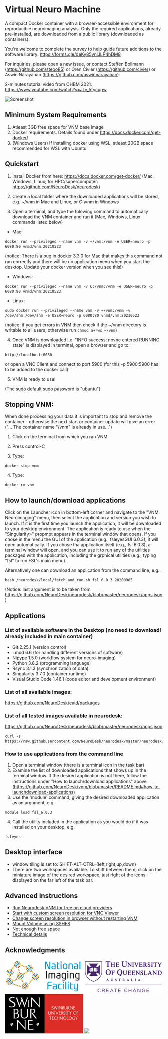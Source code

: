 # Virtual Neuro Machine

A compact Docker container with a browser-accessible environment for reproducible neuroimaging analysis. Only the required applications, already pre-installed, are downloaded from a public library (downloaded as containers).

You're welcome to complete the survey to help guide future additions to the software library: https://forms.gle/deKy85yniJLP4hDM8

For inquiries, please open a new issue, or contact Steffen Bollmann (https://github.com/stebo85) or Oren Civier (https://github.com/civier) or Aswin Narayanan (https://github.com/aswinnarayanan).

2-minutes tutorial video from OHBM 2021: https://www.youtube.com/watch?v=JLv_5fycugw

![Screenshot](Screenshot.png)

## Minimum System Requirements
1. Atleast 3GB free space for VNM base image
2. Docker requirements. Details found under https://docs.docker.com/get-docker/
3. (Windows Users) If installing docker using WSL, atleast 20GB space recommended for WSL with Ubuntu

## Quickstart
1. Install Docker from here: https://docs.docker.com/get-docker/ (Mac, Windows, Linux; for HPC/supercomputer: https://github.com/NeuroDesk/neurodesk)

2. Create a local folder where the downloaded applications will be stored, e.g. ~/vnm in Mac and Linux, or C:\vnm in Windows 

3. Open a terminal, and type the folowing command to automatically download the VNM container and run it (Mac, Windows, Linux commands listed below) 

* Mac:
```
docker run --privileged --name vnm -v ~/vnm:/vnm -e USER=neuro -p 6080:80 vnmd/vnm:20210523
```
(notice: There is a bug in docker 3.3.0 for Mac that makes this command not run correctly and there will be no application menu when you start the desktop. Update your docker version when you see this!)

* Windows:
```
docker run --privileged --name vnm -v C:/vnm:/vnm -e USER=neuro -p 6080:80 vnmd/vnm:20210523
```
* Linux:
```
sudo docker run --privileged --name vnm -v ~/vnm:/vnm -v /dev/shm:/dev/shm -e USER=neuro -p 6080:80 vnmd/vnm:20210523
```
(notice: if you get errors in VNM then check if the ~/vnm directory is writable to all users, otherwise run `chmod a+rwx ~/vnm`)

4. Once VNM is downloaded i.e. "INFO success: novnc entered RUNNING state" is displayed in terminal, open a browser and go to:
```
http://localhost:6080
```
or open a VNC Client and connect to port 5900 (for this -p 5900:5900 has to be added to the docker call)

5. VNM is ready to use!

(The sudo default sudo password is "ubuntu")

## Stopping VNM:
When done processing your data it is important to stop and remove the container - otherwise the next start or container update will give an error ("... The container name "/vnm" is already in use...")
1. Click on the terminal from which you ran VNM

2. Press control-C

3. Type:
```
docker stop vnm
```
4. Type:
```
docker rm vnm
```

## How to launch/download applications
Click on the Launcher icon in bottom-left corner and navigate to the "VNM Neuroimaging" menu, then select the application and version you wish to launch. If it is the first time you launch the application, it will be downloaded to your desktop environment. The application is ready to use when the "Singularity>" propmpt appears in the terminal window that opens. If you chose in the menu the GUI of the application (e.g., fsleyesGUI 6.0.3), it will open automatically. If you chose tha application itself (e.g., fsl 6.0.3), a terminal window will open, and you can use it to run any of the utilities packaged with the application, including the grphical utilities (e.g., typing "fsl" to run FSL's main menu).

Alternatively one can download an application from the command line, e.g.:
```
bash /neurodesk/local/fetch_and_run.sh fsl 6.0.3 20200905
```
(Notice: last argument is to be taken from https://github.com/NeuroDesk/neurodesk/blob/master/neurodesk/apps.json)



## Applications
### List of available software in the Desktop (no need to download! already included in main container)
* Git 2.25.1 (version control)
* Lmod 6.6 (for handling different versions of software)
* Nipype 1.5.0 (workflow system for neuro-imaging)
* Python 3.8.2 (programming language)
* Rsync 3.1.3 (synchronization of data)
* Singularity 3.7.0 (container runtime)
* Visual Studio Code 1.46.1 (code editor and development environment)

### List of all available images:
https://github.com/NeuroDesk/caid/packages

### List of all tested images available in neurodesk:
https://github.com/NeuroDesk/neurodesk/blob/master/neurodesk/apps.json
```
curl -s https://raw.githubusercontent.com/NeuroDesk/neurodesk/master/neurodesk/apps.json
```

### How to use applications from the command line
1. Open a terminal window (there is a terminal icon in the task bar)
2. Examine the list of downloaded applications that shows up in the terminal window. If the desired application is not there, follow the instructions under "How to launch/download applications" above (https://github.com/NeuroDesk/vnm/blob/master/README.md#how-to-launchdownload-applications)
3. Use the 'module' command, giving the desired downloaded application as an argument, e.g.
```
module load fsl_6.0.3
```
4. Call the utility included in the application as you would do if it was installed on your desktop, e.g.
```
fsleyes
```

## Desktop interface
* window tiling is set to: SHIFT-ALT-CTRL-{left,right,up,down}
* There are two workspaces available. To shift between them, click on the miniature image of the desired workspace, just right of the icons displayed on the far left of the task bar.

## Advanced instructions
- [Run Neurodesk VNM for free on cloud providers](https://github.com/NeuroDesk/vnm/wiki/Run-Neurodesk-VNM-for-free-on-cloud-providers)
- [Start with custom screen resolution for VNC Viewer](https://github.com/NeuroDesk/vnm/wiki/Start-with-custom-screen-resolution-for-VNC-Viewer)
- [Change screen resolution in browser without restarting VNM](https://github.com/NeuroDesk/vnm/wiki/Change-screen-resolution-in-browser-without-restarting-VNM)
- [Mount Volume using SSHFS](https://github.com/NeuroDesk/vnm/wiki/Mount-volume-using-SSHFS)
- [Not enough free space](https://github.com/NeuroDesk/vnm/wiki/Not-enough-free-space)
- [Technical details](https://github.com/NeuroDesk/vnm/wiki/Technical-Details)

## Acknowledgments
<img src="https://github.com/NeuroDesk/vnm/blob/master/nif.png" width="250">
<img src="https://github.com/NeuroDesk/vnm/blob/master/uq_logo.png" width="250">
<img src="https://github.com/NeuroDesk/vnm/blob/master/logo-long-full.svg" width="250">
<img src="https://www.gigacrc.uliege.be/upload/docs/image/svg-xml/2018-10/_uliege_giga_crc.svg" width="250">
